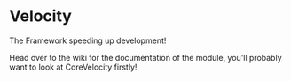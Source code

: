 # Velocity
The Framework speeding up development!

Head over to the wiki for the documentation of the module, you'll probably want to look at CoreVelocity firstly!
